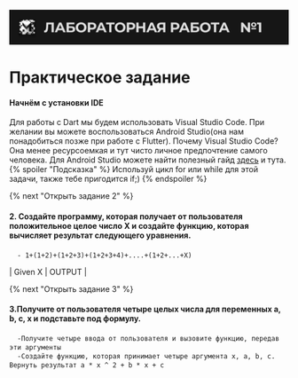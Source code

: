 ![alt MATE Programming Lab](https://github.com/MATE-Programming/Lab_logo/blob/main/lab_1.svg?raw=true)

# Практическое задание

#### Начнём с установки IDE 
   Для работы с Dart мы будем использовать Visual Studio Code. 
      При желании вы можете воспользоваться Android Studio(она нам понадобиться позже при работе с Flutter). 
      Почему Visual Studio Code? Она менее ресурсоемкая и тут чисто личное предпочтение самого человека. 
      Для Android Studio можете найти полезный гайд [здесь](https://github.com/user/repo/blob/branch/other_file.md) и тута.
{% spoiler "Подсказка" %}
Используй цикл for или while для этой задачи, также тебе пригодится if;)
{% endspoiler %}

{% next "Открыть задание 2" %}
#### 2. Создайте программу, которая получает от пользователя положительное целое число X и создайте функцию, которая вычисляет результат следующего уравнения.
      - 1+(1+2)+(1+2+3)+(1+2+3+4)+....+(1+2+...+X)

| Given X | OUTPUT |


{% next "Открыть задание 3" %}
#### 3.Получите от пользователя четыре целых числа для переменных a, b, c, x и подставьте под формулу.
      -Получите четыре ввода от пользователя и вызовите функцию, передав эти аргументы
      -Создайте функцию, которая принимает четыре аргумента x, a, b, c. Вернуть результат a * x ^ 2 + b * x + c
